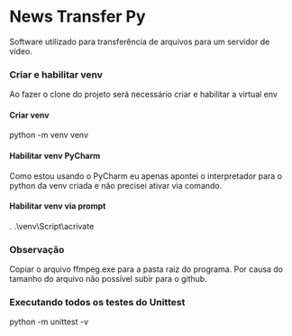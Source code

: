 # News Transfer Py
Software utilizado para transferência de arquivos para um servidor de vídeo. 

### Criar e habilitar venv
Ao fazer o clone do projeto será necessário criar e habilitar a virtual env

#### Criar venv
python -m venv venv

#### Habilitar venv PyCharm
Como estou usando o PyCharm eu apenas apontei o interpretador para o python da venv criada e não precisei ativar 
via comando.

#### Habilitar venv via prompt
. .\venv\Script\acrivate

### Observação
Copiar o arquivo ffmpeg.exe para a pasta raiz do programa. Por causa do tamanho do arquivo não possível subir para o 
github.

### Executando todos os testes do Unittest
python -m unittest -v